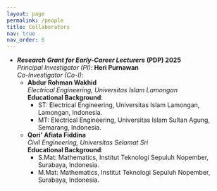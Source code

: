 ```yaml
---
layout: page
permalink: /people
title: Collaborators
nav: true
nav_order: 6
---
```

* ***Research Grant for Early-Career Lecturers*** **(PDP) 2025**
  <br>
  *Principal Investigator (PI)*: **Heri Purnawan**
  <br>
  *Co-Investigator (Co-I)*:
  * **Abdur Rohman Wakhid**
    <br>
    *Electrical Engineering, Universitas Islam Lamongan*
    <br>
    **Educational Background**:
    * ST: Electrical Engineering, Universitas Islam Lamongan, Lamongan, Indonesia.
    * MT: Electrical Engineering, Universitas Islam Sultan Agung, Semarang, Indonesia.
  * **Qori' Afiata Fiddina**
    <br>
    *Civil Engineering, Universitas Selamat Sri*
    <br>
    **Educational Background**:
    * S.Mat: Mathematics, Institut Teknologi Sepuluh Nopember, Surabaya, Indonesia.
    * M.Mat: Mathematics, Institut Teknologi Sepuluh Nopember, Surabaya, Indonesia.
